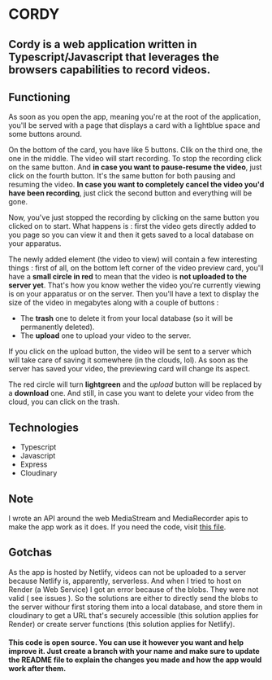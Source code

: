 # CORDY

## **Cordy** is a web application written in Typescript/Javascript that leverages the browsers capabilities to record videos.

## Functioning

As soon as you open the app, meaning you're at the root of the application, you'll be served with a page that displays a card with a lightblue space and some buttons around.

On the bottom of the card, you have like 5 buttons. Clik on the third one, the one in the middle.
The video will start recording. To stop the recording click on the same button. And **in case you want to pause-resume the video**, just click on the fourth button. It's the same button for both pausing and resuming the video. **In case you want to completely cancel the video you'd have been recording**, just click the second button and everything will be gone.

Now, you've just stopped the recording by clicking on the same button you clicked on to start. What happens is : first the video gets directly added to you page so you can view it and then it gets saved to a local database on your apparatus.

The newly added element (the video to view) will contain a few interesting things : first of all, on the bottom left corner of the video preview card, you'll have a **small circle in red** to mean that the video is **not uploaded to the server yet**. That's how you know wether the video you're currently viewing is on your apparatus or on the server. Then you'll have a text to display the size of the video in megabytes along with a couple of buttons :

- The **trash** one to delete it from your local database (so it will be permanently deleted).
- The **upload** one to upload your video to the server.

If you click on the upload button, the video will be sent to a server which will take care of saving it somewhere (in the clouds, lol). As soon as the server has saved your video, the previewing card will change its aspect.

The red circle will turn **lightgreen** and the _upload_ button will be replaced by a **download** one. And still, in case you want to delete your video from the cloud, you can click on the trash.

## Technologies

- Typescript
- Javascript
- Express
- Cloudinary

## Note

I wrote an API around the web MediaStream and MediaRecorder apis to make the app work as it does. If you need the code, visit [this file]("C:\Users\USER\Desktop\codebase\cordy\src\libs\api.ts").

## Gotchas

As the app is hosted by Netlify, videos can not be uploaded to a server because Netlify is, apparently, serverless. And when I tried to host on Render (a Web Service) I got an error because of the blobs. They were not valid ( see issues ). So the solutions are either to directly send the blobs to the server withour first storing them into a local database, and store them in cloudinary to get a URL that's securely accessible (this solution applies for Render) or create server functions (this solution applies for Netlify).

#### This code is open source. You can use it however you want and help improve it. Just create a branch with your name and make sure to update the README file to explain the changes you made and how the app would work after them. 
